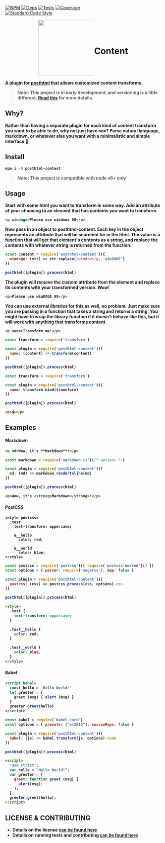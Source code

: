 [![NPM][npm]][npm-url]
[![Deps][deps]][deps-url]
[![Tests][travis]][travis-url]
[![Coverage][cover]][cover-url]  
[![Standard Code Style][style]][style-url]

<div style="display: flex; align-items: center; justify-content: center;">
  <img width="180" height="180"
    src="http://posthtml.github.io/posthtml/logo.svg">
  <h1><strong>Content</h1>
</div>

A plugin for [posthtml](https://github.com/posthtml/posthtml) that allows customized content transforms.

> **Note:** This project is in early development, and versioning is a little different. [Read this](http://markup.im/#q4_cRZ1Q) for more details.

## Why?

Rather than having a separate plugin for each kind of content transform you want to be able to do, why not just have one? Parse natural language, markdown, or whatever else you want with a minimalistic and simple interface 🍻

## Install

```bash
npm i -S posthtml-content
```

> **Note:** This project is compatible with node v6+ only

## Usage

Start with some html you want to transform in some way. Add an attribute of your choosing to an element that has contents you want to transform.

```html
<p windoge>Please use windows 98</p>
```

Now pass in an object to posthtml-content. Each key in the object represents an attribute that will be searched for in the html. The value is a function that will get that element's contents as a string, and replace the contents with whatever string is returned from the function.

```js
const content = require('posthtml-content')({
  windoge: (str) => str.replace(/windows/g, 'winDOGE')
})

posthtml([plugin]).process(html)
```

The plugin will remove the custom attribute from the element and replace its contents with your transformed version. Wow!

```html
<p>Please use winDOGE 98</p>
```

You can use external libraries for this as well, no problem. Just make sure you are passing in a function that takes a string and returns a string. You might have to wrap the library function if it doesn't behave like this, but it will work with anything that transforms content.

```html
<p name>Transform me!</p>
```

```js
const transform = require('transform')

const plugin = require('posthtml-content')({
  name: (content) => transform(content)
})

posthtml([plugin]).process(html)
```

```js
const transform = require('transform')

const plugin = require('posthtml-content')({
  name: transform.bind(transform)
})

posthtml([plugin]).process(html)
```

```html
<p>👍</p>
```

## Examples

#### Markdown

```html
<p md>Wow, it's **Markdown**!</p>
```

```js
const markdown = require('markdown-it')(/* options */)

const plugin = require('posthtml-content')({
  md: (md) => markdown.renderInline(md)
})

posthtml([plugin]).process(html)
```

```html
<p>Wow, it's <strong>Markdown</strong>!</p>
```

#### PostCSS

```sugarss
<style postcss>
  .test
    text-transform: uppercase;

    &__hello
      color: red;

    &__world
      color: blue;
</style>
```

```js
const postcss = require('postcss')([ require('postcss-nested')() ])
const options = { parser: require('sugarss'), map: false }

const plugin = require('posthtml-content')({
  postcss: (css) => postcss.process(css, options).css
})

posthtml([plugin]).process(html)

```

```html
<style>
  .test {
    text-transform: uppercase;
  }

  .test__hello {
    color: red;
  }

  .test__world {
    color: blue;
  }
</style>
```

#### Babel

```html
<script babel>
  const hello = 'Hello World!'
  let greeter = {
    greet (msg) { alert (msg) }
  }
  greeter.greet(hello)
</script>
```

```js
const babel = require('babel-core')
const options = { presets: ["es2015"], sourceMaps: false }

const plugin = require('posthtml-content')({
  babel: (js) => babel.transform(js, options).code
})

posthtml([plugin]).process(html)
```

```html
<script>
  'use strict';
  var hello = "Hello World!";
  var greeter = {
    greet: function greet (msg) {
      alert(msg);
    };
  };
  greeter.greet(hello);
</script>
```

## LICENSE & CONTRIBUTING

- Details on the license [can be found here](LICENSE)
- Details on running tests and contributing [can be found here](CONTRIBUTING.md)

[npm]: https://img.shields.io/npm/v/posthtml-content.svg
[npm-url]: https://npmjs.com/package/posthtml-content

[node]: https://img.shields.io/node/v/gh-badges.svg
[node-url]: https://nodejs.org

[deps]: https://david-dm.org/static-dev/posthtml-content.svg
[deps-url]: https://david-dm.org/static-dev/posthtml-content

[style]: https://img.shields.io/badge/code%20style-standard-yellow.svg
[style-url]: http://standardjs.com/

[travis]: http://img.shields.io/travis/static-dev/posthtml-content.svg
[travis-url]: https://travis-ci.org/static-dev/posthtml-content

[cover]: https://coveralls.io/repos/github/static-dev/posthtml-content/badge.svg?branch=master
[cover-url]: https://coveralls.io/github/static-dev/posthtml-content?branch=master

[license]: https://img.shields.io/github/license/static-dev/posthtml-content.svg
[license-url]: https://raw.githubusercontent.com/static-dev/posthtml-content/master/LICENSE
